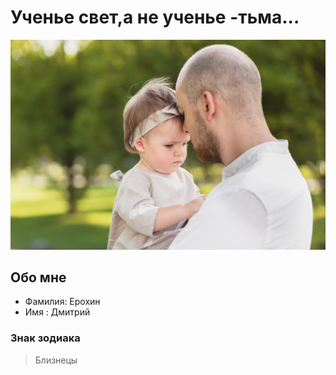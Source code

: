 # Ученье свет,а не ученье -тьма... #
![foto](https://github.com/ErokhinDi/about-me/blob/main/foto/20220822-PN3A3370.jpg)
## Обо мне ##
- Фамилия: Ерохин 
- Имя : Дмитрий 
### Знак зодиака ###
> Близнецы
